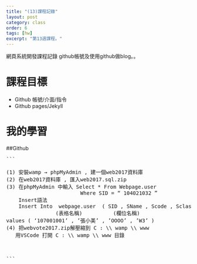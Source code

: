 ```yaml
---
title: "(13)課程記錄"
layout: post
category: class
order: 6
tags: [hw]
excerpt: "第13週課程。"
---
```

網頁系統開發課程記錄
github帳號及使用github做blog。。

# 課程目標
- Github 帳號/介面/指令
- Github pages/Jekyll

# 我的學習

##Github
<pre>
```

(1) 安裝wamp → phpMyAdmin , 建一個web2017資料庫
(2) 在web2017資料庫 , 匯入web2017.sql.zip
(3) 在phpMyAdmin 中輸入 Select * From Webpage.user
                        Where SID = “ 104021032 ”
    Insert語法
    Insert Into  webpage.user  ( SID , SName , Scode , Sclass )
                (表格名稱)          (欄位名稱) 
values ( ‘107001001’ , ’張小美’ , ’OOOO’ , ’W3’ )
(4) 把webvote2017.zip解壓縮到 C : \\ wamp \\ www
   用VSCode 打開 C : \\ wamp \\ www 目錄



```
</pre>





